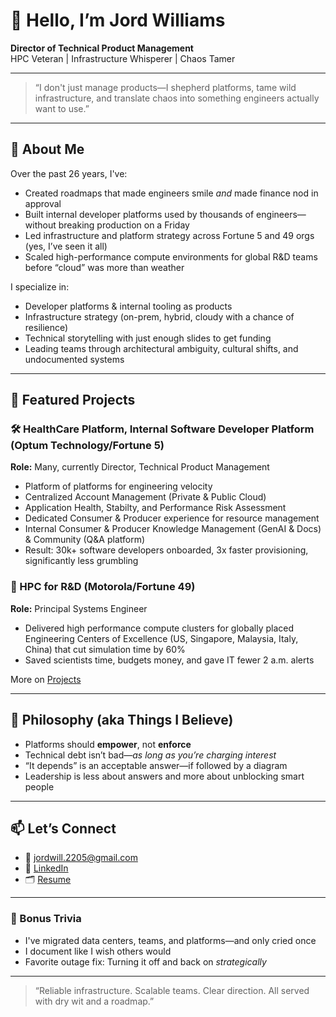 # 👋 Hello, I’m Jord Williams

**Director of Technical Product Management**  
HPC Veteran | Infrastructure Whisperer | Chaos Tamer

---

> “I don't just manage products—I shepherd platforms, tame wild infrastructure, and translate chaos into something engineers actually want to use.”

---

## 🧠 About Me

Over the past 26 years, I've:
- Created roadmaps that made engineers smile *and* made finance nod in approval
- Built internal developer platforms used by thousands of engineers—without breaking production on a Friday
- Led infrastructure and platform strategy across Fortune 5 and 49 orgs (yes, I’ve seen it all)
- Scaled high-performance compute environments for global R&D teams before “cloud” was more than weather

I specialize in:
- Developer platforms & internal tooling as products  
- Infrastructure strategy (on-prem, hybrid, cloudy with a chance of resilience)  
- Technical storytelling with just enough slides to get funding  
- Leading teams through architectural ambiguity, cultural shifts, and undocumented systems

---

## 🔧 Featured Projects

### 🛠️ HealthCare Platform, Internal Software Developer Platform (Optum Technology/Fortune 5)
**Role:** Many, currently Director, Technical Product Management  
- Platform of platforms for engineering velocity
- Centralized Account Management (Private & Public Cloud)
- Application Health, Stabilty, and Performance Risk Assessment
- Dedicated Consumer & Producer experience for resource management
- Internal Consumer & Producer Knowledge Management (GenAI & Docs) & Community (Q&A platform)
- Result: 30k+ software developers onboarded, 3x faster provisioning, significantly less grumbling

### 🧪 HPC for R&D (Motorola/Fortune 49)
**Role:** Principal Systems Engineer  
- Delivered high performance compute clusters for globally placed Engineering Centers of Excellence (US, Singapore, Malaysia, Italy, China) that cut simulation time by 60%  
- Saved scientists time, budgets money, and gave IT fewer 2 a.m. alerts

More on [Projects](./projects.md)

---

## 📎 Philosophy (aka Things I Believe)

- Platforms should **empower**, not **enforce**
- Technical debt isn’t bad—*as long as you’re charging interest*
- “It depends” is an acceptable answer—if followed by a diagram
- Leadership is less about answers and more about unblocking smart people

---

## 📫 Let’s Connect

- 📧 jordwill.2205@gmail.com 
- 🔗 [LinkedIn](https://www.linkedin.com/in/jordanna-williams-011579aa/)  
- 🗂 [Resume](./resume.md)

---

### 🧯 Bonus Trivia
- I've migrated data centers, teams, and platforms—and only cried once  
- I document like I wish others would  
- Favorite outage fix: Turning it off and back on *strategically*

---

> “Reliable infrastructure. Scalable teams. Clear direction. All served with dry wit and a roadmap.”
